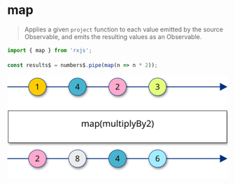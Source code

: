 # map

> Applies a given `project` function to each value emitted by the source Observable, and emits the resulting values as an Observable.

```typescript
import { map } from 'rxjs';

const results$ = numbers$.pipe(map(n => n * 2));
```

![w-1000 center](../../assets/images/diagrams/operator_map.svg)